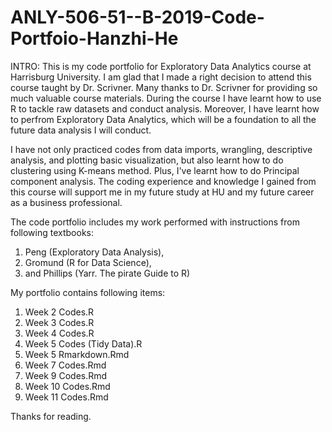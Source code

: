 # ANLY-506-51--B-2019-Code-Portfoio-Hanzhi-He
INTRO:
This is my code portfolio for Exploratory Data Analytics course at Harrisburg University. I am glad that I made a right decision to attend this course taught by Dr. Scrivner. Many thanks to Dr. Scrivner for providing so much valuable course materials. During the course I have learnt how to use R to tackle raw datasets and conduct analysis. Moreover, I have learnt how to perfrom Exploratory Data Analytics, which will be a foundation to all the future data analysis I will conduct.

I have not only practiced codes from data imports, wrangling, descriptive analysis, and plotting basic visualization, but also learnt how to do clustering using K-means method. Plus, I've learnt how to do Principal component analysis. The coding experience and knowledge I gained from this course will support me in my future study at HU and my future career as a business professional.

The code portfolio includes my work performed with instructions from following textbooks:
1. Peng (Exploratory Data Analysis), 
2. Gromund (R for Data Science),
3. and Phillips (Yarr. The pirate Guide to R)

My portfolio contains following items:
1. Week 2 Codes.R
2. Week 3 Codes.R
3. Week 4 Codes.R
4. Week 5 Codes (Tidy Data).R
5. Week 5 Rmarkdown.Rmd
6. Week 7 Codes.Rmd
7. Week 9 Codes.Rmd
8. Week 10 Codes.Rmd
9. Week 11 Codes.Rmd

Thanks for reading.
